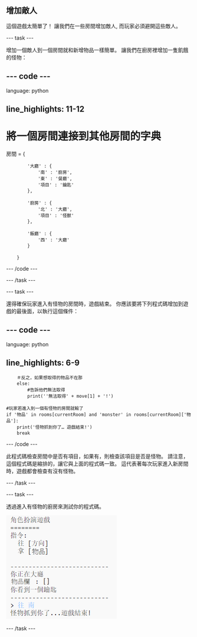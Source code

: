 ## 增加敵人

這個遊戲太簡單了！ 讓我們在一些房間增加敵人, 而玩家必須避開這些敵人。

\--- task \---

增加一個敵人到一個房間就和新增物品一樣簡單。 讓我們在廚房裡增加一隻飢餓的怪物：

## \--- code \---

language: python

## line_highlights: 11-12

# 將一個房間連接到其他房間的字典

房間 = {

            '大廳' : {
                '南' : '廚房',
                '東' : '餐廳',
                '項目' : '鑰匙'
            },
    
            '廚房' : {
                '北' : '大廳',
                '項目' : '怪獸'
            },
    
            '飯廳' : {
                '西' : '大廳'
            }
    
        }
    

\--- /code \---

\--- /task \---

\--- task \---

還得確保玩家進入有怪物的房間時，遊戲結束。 你應該要將下列程式碼增加到遊戲的最後面，以執行這個條件：

## \--- code \---

language: python

## line_highlights: 6-9

        ＃反之，如果想取得的物品不在那
        else:
            #告訴他們無法取得
            print(''無法取得' + move[1] + '!')
    
    #玩家若進入到一個有怪物的房間就輸了
    if '物品' in rooms[currentRoom] and 'monster' in rooms[currentRoom]['物品']:
        print('怪物抓到你了… 遊戲結束!')
        break
    

\--- /code \---

此程式碼檢查房間中是否有項目，如果有，則檢查該項目是否是怪物。 請注意，這個程式碼是縮排的，讓它與上面的程式碼一致。 這代表著每次玩家進入新房間時，遊戲都會檢查有沒有怪物。

\--- /task \---

\--- task \---

透過進入有怪物的廚房來測試你的程式碼。

![截圖](images/rpg-monster-test.png)

\--- /task \---